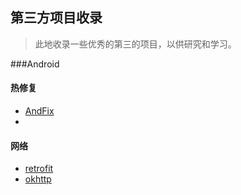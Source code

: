 ## 第三方项目收录

> 此地收录一些优秀的第三的项目，以供研究和学习。

###Android

#### 热修复
- [AndFix](https://github.com/alibaba/AndFix.git)
- 
#### 网络
- [retrofit](https://github.com/yieryi/retrofit.git)
- [okhttp](https://github.com/square/okhttp.git)

